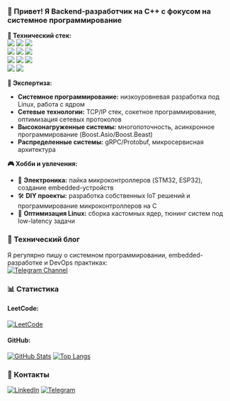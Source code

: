 
### 👋 Привет! Я Backend-разработчик на C++ с фокусом на системное программирование

**🔧 Технический стек:**  
![](https://img.shields.io/badge/C++-00599C?style=flat&logo=c%2B%2B&logoColor=white) ![](https://img.shields.io/badge/Python-3776AB?style=flat&logo=python&logoColor=white) ![](https://img.shields.io/badge/Bash-4EAA25?style=flat&logo=gnu-bash&logoColor=white)  
![](https://img.shields.io/badge/gRPC-4285F4?style=flat&logo=google&logoColor=white) ![](https://img.shields.io/badge/Protobuf-4A154B?style=flat&logo=protobuf&logoColor=white) ![](https://img.shields.io/badge/Socket_Programming-999999?style=flat)  
![](https://img.shields.io/badge/Docker-2496ED?style=flat&logo=docker&logoColor=white) ![](https://img.shields.io/badge/Kubernetes-326CE5?style=flat&logo=kubernetes&logoColor=white) ![](https://img.shields.io/badge/Prometheus-E6522C?style=flat)  
![](https://img.shields.io/badge/Arch_Linux-1793D1?style=flat&logo=arch-linux&logoColor=white) ![](https://img.shields.io/badge/Linux_Kernel-FF6600?style=flat&logo=linux&logoColor=white)

**🚀 Экспертиза:**
- **Системное программирование:** низкоуровневая разработка под Linux, работа с ядром
- **Сетевые технологии:** TCP/IP стек, сокетное программирование, оптимизация сетевых протоколов
- **Высоконагруженные системы:** многопоточность, асинхронное программирование (Boost.Asio/Boost.Beast)
- **Распределенные системы:** gRPC/Protobuf, микросервисная архитектура

**🎮 Хобби и увлечения:**
- 🔌 **Электроника:** пайка микроконтроллеров (STM32, ESP32), создание embedded-устройств
- 🛠️ **DIY проекты:** разработка собственных IoT решений и программирование микроконтроллеров на С
- 🐧 **Оптимизация Linux:** сборка кастомных ядер, тюнинг систем под low-latency задачи

### 📝 Технический блог
Я регулярно пишу о системном программировании, embedded-разработке и DevOps практиках:  
[![Telegram Channel](https://img.shields.io/badge/Мой_Блог_в_Telegram-26A5E4?style=flat&logo=telegram&logoColor=white)](https://t.me/ars1ksarch)

### 📊 Статистика

#### LeetCode:
[![LeetCode](https://leetcard.jacoblin.cool/ars1ks?theme=dark)](https://leetcode.com/ars1ks/)

#### GitHub:
[![GitHub Stats](https://github-readme-stats.vercel.app/api?username=ars1ks&show_icons=true&theme=radical)](https://github.com/ars1ks)
[![Top Langs](https://github-readme-stats.vercel.app/api/top-langs/?username=ars1ks&layout=compact&theme=radical)](https://github.com/ars1ks)

### 🔗 Контакты
[![LinkedIn](https://img.shields.io/badge/LinkedIn-0A66C2?style=flat&logo=linkedin&logoColor=white)](ваша_ссылка)
[![Telegram](https://img.shields.io/badge/Telegram-26A5E4?style=flat&logo=telegram&logoColor=white)](ваша_ссылка)
